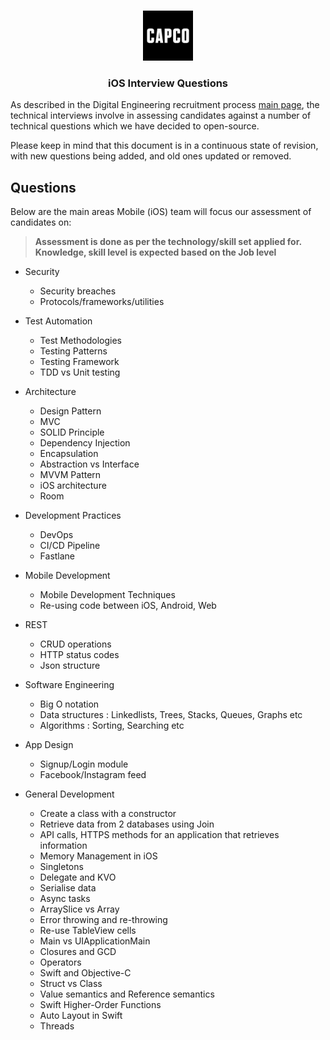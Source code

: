 <!-- PROJECT LOGO -->
<br />
<p align="center">
  <a href="https://github.com/capcodigital/repo_name">
    <img src="images/logo.png" alt="Logo" width="80" height="80">
  </a>

<h3 align="center"> iOS Interview Questions </h3>

As described in the Digital Engineering recruitment process [main page](https://github.com/capcodigital/interview-questions/blob/main/README.md#interview-questions), the technical interviews involve in assessing candidates against a number of technical questions which we have decided to open-source.

Please keep in mind that this document is in a continuous state of revision, with new questions being added, and old ones updated or removed.

## Questions

Below are the main areas Mobile (iOS) team will focus our assessment of candidates on:

> **Assessment is done as per the technology/skill set applied for.  Knowledge, skill level is expected based on the Job level**

* Security
  * Security breaches
  * Protocols/frameworks/utilities

* Test Automation
  * Test Methodologies
  * Testing Patterns
  * Testing Framework
  * TDD vs Unit testing

* Architecture
  * Design Pattern
  * MVC
  * SOLID Principle
  * Dependency Injection
  * Encapsulation
  * Abstraction vs Interface
  * MVVM Pattern
  * iOS architecture
  * Room

* Development Practices
  * DevOps
  * CI/CD Pipeline
  * Fastlane

* Mobile Development
  * Mobile Development Techniques
  * Re-using code between iOS, Android, Web

* REST
  * CRUD operations
  * HTTP status codes
  * Json structure

* Software Engineering
  * Big O notation
  * Data structures : Linkedlists, Trees, Stacks, Queues, Graphs etc
  * Algorithms      : Sorting, Searching etc

* App Design
  * Signup/Login module
  * Facebook/Instagram feed

* General Development
  * Create a class with a constructor
  * Retrieve data from 2 databases using Join
  * API calls, HTTPS methods for an application that retrieves information
  * Memory Management in iOS
  * Singletons
  * Delegate and KVO
  * Serialise data
  * Async tasks
  * ArraySlice vs Array
  * Error throwing and re-throwing
  * Re-use TableView cells
  * Main vs UIApplicationMain
  * Closures and GCD
  * Operators
  * Swift and Objective-C
  * Struct vs Class
  * Value semantics and Reference semantics
  * Swift Higher-Order Functions
  * Auto Layout in Swift
  * Threads
